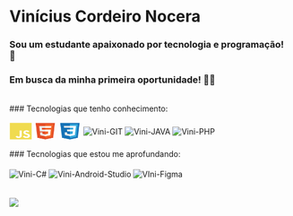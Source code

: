 # Vinícius Cordeiro Nocera
### Sou um estudante apaixonado por tecnologia e programação! 🤖
### Em busca da minha primeira oportunidade! 👨‍💻

<br>
### Tecnologias que tenho conhecimento:
<div style="display: inline_block"><br>
  <img align="center" alt="Vini-JS" height="30" width="40" src="https://raw.githubusercontent.com/devicons/devicon/master/icons/javascript/javascript-plain.svg">
  <img align="center" alt="Vini-HTML" height="30" width="40" src="https://raw.githubusercontent.com/devicons/devicon/master/icons/html5/html5-original.svg">
  <img align="center" alt="Vini-CSS" height="30" width="40" src="https://raw.githubusercontent.com/devicons/devicon/master/icons/css3/css3-original.svg">
  <img align="center" alt="Vini-GIT" height="30" width="40" src="https://raw.githubusercontent.com/jmnote/z-icons/master/svg/git.svg">
  <img align="center" alt="Vini-JAVA" height="30" width="40" src="https://raw.githubusercontent.com/jmnote/z-icons/master/svg/java.svg">
  <img align="center" alt="Vini-PHP" height="30" width="40" src="https://raw.githubusercontent.com/jmnote/z-icons/master/svg/php.svg">
</div>

<br>
### Tecnologias que estou me aprofundando:
<div style="display: inline_block"><br>
  <img align="center" alt="Vini-C#" height="30" width="fit-content" src="https://img.shields.io/badge/C%23-239120?style=for-the-badge&logo=c-sharp&logoColor=white">
  <img align="center" alt="Vini-Android-Studio" height="30" width="fit-content" src="https://img.shields.io/badge/Android_Studio-3DDC84?style=for-the-badge&logo=android-studio&logoColor=white">
  <img align="center" alt="VIni-Figma" height="30" width="fit-content" src="https://img.shields.io/badge/Figma-F24E1E?style=for-the-badge&logo=figma&logoColor=white">
</div>

<br>
<br>

<div>
  <img src="https://github-profile-summary-cards.vercel.app/api/cards/profile-details?username=V1nicius00&theme=dark">
</div>
